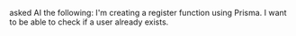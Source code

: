 asked AI the following:
I'm creating a register function using Prisma. I want to be able to check if a user already exists.